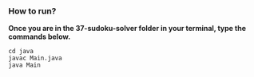 ### How to run?

**Once you are in the 37-sudoku-solver folder in your terminal, type the commands below.**

```
cd java
javac Main.java
java Main

```